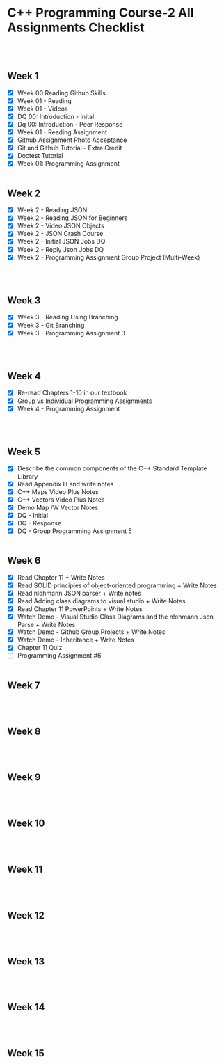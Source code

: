 # C++ Programming Course-2 All Assignments Checklist
<br></br>
## Week 1
  - [x] Week 00 Reading Github Skills
  - [x] Week 01 - Reading
  - [x] Week 01 - Videos 
  - [x] DQ 00: Introduction - Inital
  - [x] Dq 00: Introduction - Peer Response
  - [x] Week 01 - Reading Assignment
  - [x] Github Assignment Photo Acceptance
  - [x] Git and Github Tutorial - Extra Credit
  - [x] Doctest Tutorial
  - [x] Week 01: Programming Assignment
<br></br>
## Week 2
  - [x] Week 2 - Reading JSON
  - [x] Week 2 - Reading JSON for Beginners
  - [x] Week 2 - Video JSON Objects
  - [x] Week 2 - JSON Crash Course
  - [x] Week 2 - Initial JSON Jobs DQ
  - [x] Week 2 - Reply Json Jobs DQ
  - [x] Week 2 - Programming Assignment Group Project (Multi-Week)

<br></br>
## Week 3
- [x] Week 3 - Reading Using Branching
- [x] Week 3 - Git Branching
- [x] Week 3 - Programming Assignment 3

<br></br>
## Week 4
- [x] Re-read Chapters 1-10 in our textbook
- [x] Group vs Individual Programming Assignments
- [x] Week 4 - Programming Assignment

<br></br>

## Week 5
- [x] Describe the common components of the C++ Standard Template Library
- [x] Read Appendix H and write notes
- [x] C++ Maps Video Plus Notes
- [x] C++ Vectors Video Plus Notes
- [x] Demo Map /W Vector Notes
- [x] DQ - Initial
- [x] DQ - Response
- [x] DQ - Group Programming Assignment 5
<br></br>
## Week 6
- [x] Read Chapter 11 + Write Notes
- [x] Read SOLID principles of object-oriented programming + Write Notes
- [x] Read nlohmann JSON parser + Write notes
- [x] Read Adding class diagrams to visual studio + Write Notes
- [x] Read Chapter 11 PowerPoints + Write Notes
- [x] Watch Demo - Visual Studio Class Diagrams and the nlohmann Json Parse + Write Notes
- [x] Watch Demo - Github Group Projects + Write Notes
- [x] Watch Demo - Inheritance + Write Notes
- [x] Chapter 11 Quiz
- [ ] Programming Assignment #6
<br></br>
## Week 7

<br></br>
## Week 8

<br></br>
## Week 9

<br></br>
## Week 10

<br></br>
## Week 11

<br></br>
## Week 12

<br></br>
## Week 13

<br></br>
## Week 14

<br></br>
## Week 15

<br></br>
